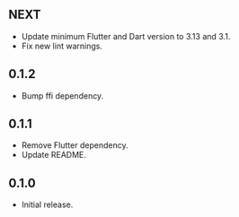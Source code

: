 ## NEXT

* Update minimum Flutter and Dart version to 3.13 and 3.1.
* Fix new lint warnings.

## 0.1.2

* Bump ffi dependency.

## 0.1.1

* Remove Flutter dependency.
* Update README.

## 0.1.0

* Initial release.

